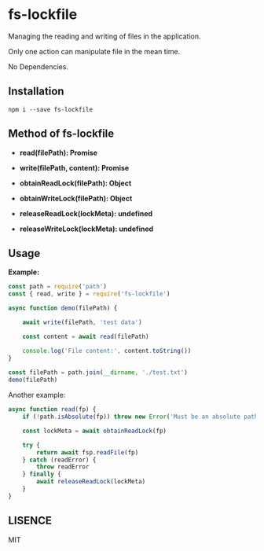 # fs-lockfile

Managing the reading and writing of files in the application.

Only one action can manipulate file in the mean time.

No Dependencies.

## Installation
```
npm i --save fs-lockfile
```

## Method of fs-lockfile

- **read(filePath): Promise**

- **write(filePath, content): Promise**

- **obtainReadLock(filePath): Object**

- **obtainWriteLock(filePath): Object**

- **releaseReadLock(lockMeta): undefined**

- **releaseWriteLock(lockMeta): undefined**

## Usage

**Example:**
```js
const path = require('path')
const { read, write } = require('fs-lockfile')

async function demo(filePath) {

    await write(filePath, 'test data')

    const content = await read(filePath)

    console.log('File content:', content.toString())
}
 
const filePath = path.join(__dirname, './test.txt')
demo(filePath)
```

Another example:
```js
async function read(fp) {
    if (!path.isAbsolute(fp)) throw new Error('Must be an absolute path.')

    const lockMeta = await obtainReadLock(fp)

    try {
        return await fsp.readFile(fp)
    } catch (readError) {
        throw readError
    } finally {
        await releaseReadLock(lockMeta)
    }
}
```

## LISENCE
MIT
